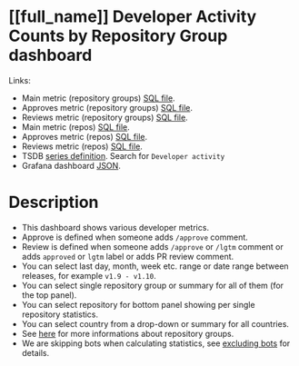 <h1 id="kubernetes-dashboard">[[full_name]] Developer Activity Counts by Repository Group dashboard</h1>
<p>Links:</p>
<ul>
<li>Main metric (repository groups) <a href="https://github.com/cncf/devstats/blob/master/metrics/kubernetes/project_developer_stats.sql" target="_blank">SQL file</a>.</li>
<li>Approves metric (repository groups) <a href="https://github.com/cncf/devstats/blob/master/metrics/kubernetes/hist_approvers.sql" target="_blank">SQL file</a>.</li>
<li>Reviews metric (repository groups) <a href="https://github.com/cncf/devstats/blob/master/metrics/kubernetes/hist_reviewers.sql" target="_blank">SQL file</a>.</li>
<li>Main metric (repos) <a href="https://github.com/cncf/devstats/blob/master/metrics/kubernetes/project_developer_stats_repos.sql" target="_blank">SQL file</a>.</li>
<li>Approves metric (repos) <a href="https://github.com/cncf/devstats/blob/master/metrics/kubernetes/hist_approvers_repos.sql" target="_blank">SQL file</a>.</li>
<li>Reviews metric (repos) <a href="https://github.com/cncf/devstats/blob/master/metrics/kubernetes/hist_reviewers_repos.sql" target="_blank">SQL file</a>.</li>
<li>TSDB <a href="https://github.com/cncf/devstats/blob/master/metrics/kubernetes/metrics.yaml" target="_blank">series definition</a>. Search for <code>Developer activity</code></li>
<li>Grafana dashboard <a href="https://github.com/cncf/devstats/blob/master/grafana/dashboards/kubernetes/developer-activity-counts-by-repository-group.json" target="_blank">JSON</a>.</li>
</ul>
<h1 id="description">Description</h1>
<ul>
<li>This dashboard shows various developer metrics.</li>
<li>Approve is defined when someone adds <code>/approve</code> comment.</li>
<li>Review is defined when someone adds <code>/approve</code> or <code>/lgtm</code> comment or adds <code>approved</code> or <code>lgtm</code> label or adds PR review comment.</li>
<li>You can select last day, month, week etc. range or date range between releases, for example <code>v1.9 - v1.10</code>.</li>
<li>You can select single repository group or summary for all of them (for the top panel).</li>
<li>You can select repository for bottom panel showing per single repository statistics.</li>
<li>You can select country from a drop-down or summary for all countries.</li>
<li>See <a href="https://github.com/cncf/devstats/blob/master/docs/repository_groups.md" target="_blank">here</a> for more informations about repository groups.</li>
<li>We are skipping bots when calculating statistics, see <a href="https://github.com/cncf/devstats/blob/master/docs/excluding_bots.md" target="_blank">excluding bots</a> for details.</li>
</ul>

